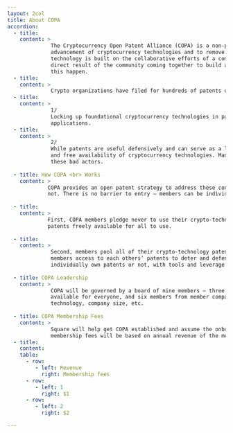 ```yaml
---
layout: 2col
title: About COPA
accordion:
  - title:
    content: >   
              The Cryptocurrency Open Patent Alliance (COPA) is a non-profit community of like-minded people and companies formed to encourage the adoption and
              advancement of cryptocurrency technologies and to remove patents as a barrier to growth and innovation. COPA acknowledges that cryptocurrency 
              technology is built on the collaborative efforts of a community made up of developers, engineers, and designers. The success of cryptocurrency is a 
              direct result of the community coming together to build and develop upon existing technologies for the benefit of all, and we believe COPA will help 
              this happen.
  - title: 
    content: > 
              Crypto organizations have filed for hundreds of patents on cryptocurrency technology and continue to do so in large numbers, causing some concerns:
  - title:
    content: > 
              1/
              Locking up foundational cryptocurrency technologies in patents stifles innovation and the adoption of these technologies in new and improved
              applications.
  - title:
    content: > 
              2/
              While patents are useful defensively and can serve as a lawsuit deterrent, misguided and offensive use of patents by bad actors threatens the growth
              and free availability of cryptocurrency technologies. Many crypto companies do not own patents and are unable to adequately deter or defend against 
              these bad actors.
              
  - title: How COPA <br> Works
    content: > 
             COPA provides an open patent strategy to address these concerns. Anyone can join and benefit from COPA, regardless of whether they have patents or 
             not. There is no barrier to entry – members can be individuals, start-ups, small companies, or large corporations. This is how COPA works:
             
  - title:
    content: > 
             First, COPA members pledge never to use their crypto-technology patents against anyone, except for defensive reasons, effectively making their 
             patents freely available for all to use.   
             
  - title:
    content: > 
              Second, members pool all of their crypto-technology patents together to form a shared patent library. This collective shield of patents provides 
              members access to each others’ patents to deter and defend against patent aggressors, thereby empowering every member, regardless of whether they 
              individually own patents or not, with tools and leverage to defend themselves against patent aggressors.
              
  - title: COPA Leadership
    content: > 
              COPA will be governed by a board of nine members – three members from the crypto and open source community who work towards making crypto better and 
              available for everyone, and six members from member companies. We will appoint board members based on interest level and diversification in terms of 
              technology, company size, etc.
              
  - title: COPA Membership Fees
    content: > 
              Square will help get COPA established and assume the onboarding and operating expenses for the first year of operation. After the first year, 
              membership fees will be based on annual revenue of the member company as follows:
  - title:
    content:
    table:
      - row:
         - left: Revenue
           right: Membership fees
      - row:
         - left: 1
           right: $1
      - row:
         - left: 2
           right: $2

---
```


